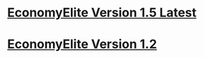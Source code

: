 # [EconomyElite Version 1.5 Latest](https://github.com/Death1Clown/EconomyElete/releases/tag/V1.5)
# [EconomyElite Version 1.2](https://github.com/Death1Clown/EconomyElete/releases/tag/V1.2)
